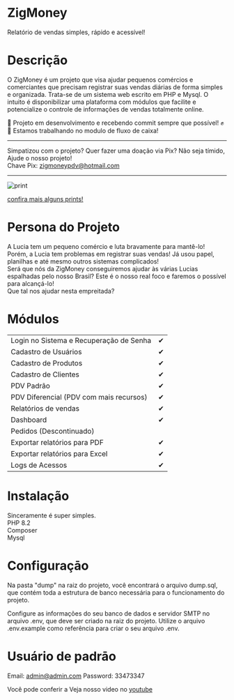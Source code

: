 # ZigMoney
Relatório de vendas simples, rápido e acessível!

# Descrição
O ZigMoney é um projeto que visa ajudar pequenos comércios e comerciantes que precisam registrar
suas vendas diárias de forma simples e organizada. Trata-se de um sistema web escrito em PHP e Mysql.
O intuito é disponibilizar uma plataforma com módulos que facilite e potencialize o controle de informações
de vendas totalmente online.

🚧 Projeto em desenvolvimento e recebendo commit sempre que possível! ✊ <br>
🚀 Estamos trabalhando no modulo de fluxo de caixa! 
<hr>

Simpatizou com o projeto? Quer fazer uma doação via Pix? Não seja tímido, Ajude o nosso projeto! <br>
Chave Pix: zigmoneypdv@hotmail.com

<hr>

![print](https://raw.githubusercontent.com/valdiney/zig/master/prints/dashboard.png)

[confira mais alguns prints!](https://github.com/valdiney/zig/blob/master/docs/telas.md)

# Persona do Projeto
A Lucia tem um pequeno comércio e luta bravamente para mantê-lo! Porém, a Lucia tem problemas em registrar suas vendas!
Já usou papel, planilhas e até mesmo outros sistemas complicados!\
Será que nós da ZigMoney conseguiremos ajudar às várias Lucias espalhadas pelo nosso Brasil?
Este é o nosso real foco e faremos o possível para alcançá-lo!\
Que tal nos ajudar nesta empreitada?

# Módulos

|                                                            |     |
| ---------------------------------------------------------- | --- |
| Login no Sistema e Recuperação de Senha                    | ✔   |
| Cadastro de Usuários                                       | ✔   |
| Cadastro de Produtos                                       | ✔   |
| Cadastro de Clientes                                       | ✔   |
| PDV Padrão                                                 | ✔   |
| PDV Diferencial (PDV com mais recursos)                    | ✔   |
| Relatórios de vendas                                       | ✔   |
| Dashboard                                                  | ✔   |
| Pedidos (Descontinuado)                                    |     |
| Exportar relatórios para PDF                               | ✔   |
| Exportar relatórios para Excel                             | ✔   |
| Logs de Acessos                                            | ✔   |

# Instalação

Sinceramente é super simples. <br>
PHP 8.2 <br>
Composer <br>
Mysql

# Configuraçāo
<p>
  Na pasta "dump" na raiz do projeto, você encontrará o arquivo dump.sql, que contém toda a estrutura de banco necessária para o funcionamento do projeto.
</p>
<p>
 Configure as informações do seu banco de dados e servidor SMTP no arquivo .env, que deve ser criado na raiz do projeto. Utilize o arquivo .env.example como referência para criar o seu   arquivo .env.
</p>

# Usuário de padrāo
Email: admin@admin.com
Password: 33473347



Você pode conferir a
Veja nosso video no [youtube](https://www.youtube.com/watch?v=-AOfhCkwYtw)

